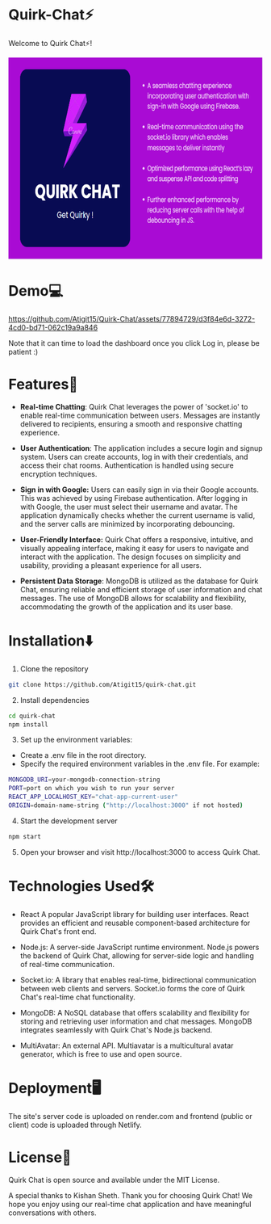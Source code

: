 # Quirk-Chat⚡
Welcome to Quirk Chat⚡! 
<p align="center"><img src="screenshots/cover-pic.png" alt="app poster" height="400" width="700"></p>

# Demo💻

https://github.com/Atigit15/Quirk-Chat/assets/77894729/d3f84e6d-3272-4cd0-bd71-062c19a9a846

Note that it can time to load the dashboard once you click Log in, please be patient :)

# Features💫
- **Real-time Chatting**: Quirk Chat leverages the power of 'socket.io' to enable real-time communication between users. Messages are instantly delivered to recipients, ensuring a smooth and responsive chatting experience.

- **User Authentication**: The application includes a secure login and signup system. Users can create accounts, log in with their credentials, and access their chat rooms. Authentication is handled using secure encryption techniques.

- **Sign in with Google:** Users can easily sign in via their Google accounts. This was achieved by using Firebase authentication. After logging in with Google, the user must select their username and avatar. The application dynamically checks whether the current username is valid, and the server calls are minimized by incorporating debouncing.

- **User-Friendly Interface:** Quirk Chat offers a responsive, intuitive, and visually appealing interface, making it easy for users to navigate and interact with the application. The design focuses on simplicity and usability, providing a pleasant experience for all users.

- **Persistent Data Storage**: MongoDB is utilized as the database for Quirk Chat, ensuring reliable and efficient storage of user information and chat messages. The use of MongoDB allows for scalability and flexibility, accommodating the growth of the application and its user base.

# Installation⬇️
1. Clone the repository
```bash
git clone https://github.com/Atigit15/quirk-chat.git
```
2. Install dependencies
```bash
cd quirk-chat
npm install
```
3. Set up the environment variables:
  - Create a .env file in the root directory.
  - Specify the required environment variables in the .env file. For example:
  ```bash
MONGODB_URI=your-mongodb-connection-string
PORT=port on which you wish to run your server
REACT_APP_LOCALHOST_KEY="chat-app-current-user" 
ORIGIN=domain-name-string ("http://localhost:3000" if not hosted)
```
4. Start the development server
```bash
npm start
```
5. Open your browser and visit http://localhost:3000 to access Quirk Chat.

# Technologies Used🛠️
- React A popular JavaScript library for building user interfaces. React provides an efficient and reusable component-based architecture for Quirk Chat's front end.

- Node.js: A server-side JavaScript runtime environment. Node.js powers the backend of Quirk Chat, allowing for server-side logic and handling of real-time communication.

- Socket.io: A library that enables real-time, bidirectional communication between web clients and servers. Socket.io forms the core of Quirk Chat's real-time chat functionality.

- MongoDB: A NoSQL database that offers scalability and flexibility for storing and retrieving user information and chat messages. MongoDB integrates seamlessly with Quirk Chat's Node.js backend.

- MultiAvatar: An external API. Multiavatar is a multicultural avatar generator, which is free to use and open source.

# Deployment🖥️
The site's server code is uploaded on render.com and frontend (public or client) code is uploaded through Netlify.

# License📄
Quirk Chat is open source and available under the MIT License.

A special thanks to Kishan Sheth. Thank you for choosing Quirk Chat! We hope you enjoy using our real-time chat application and have meaningful conversations with others.

